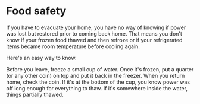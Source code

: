 # Food safety

If you have to evacuate your home, you have no way of knowing if power was lost but restored prior to coming back home. That means you don't know if your frozen food thawed and then refroze or if your refrigerated items became room temperature before cooling again.

Here's an easy way to know.

Before you leave, freeze a small cup of water. Once it's frozen, put a quarter (or any other coin) on top and put it back in the freezer. When you return home, check the coin. If it's at the bottom of the cup, you know power was off long enough for everything to thaw. If it's somewhere inside the water, things partially thawed.